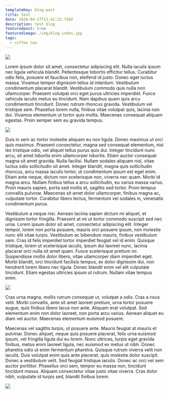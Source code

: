 ```yaml
---
templateKey: blog-post
title: test
date: 2020-04-27T11:41:23.758Z
description: test blog
featuredpost: true
featuredimage: /img/blog-index.jpg
tags:
  - coffee tea
---
```

<!--StartFragment-->

![](/img/chemex.jpg)

Lorem ipsum dolor sit amet, consectetur adipiscing elit. Nulla iaculis ipsum nec ligula vehicula blandit. Pellentesque lobortis efficitur tellus. Curabitur odio felis, posuere et faucibus non, eleifend id justo. Donec eget luctus massa. Vivamus tempor dignissim tellus id interdum. Vestibulum condimentum placerat blandit. Vestibulum commodo quis nulla non ullamcorper. Praesent volutpat orci eget purus ultricies imperdiet. Fusce vehicula iaculis metus eu tincidunt. Nam dapibus quam quis arcu condimentum tincidunt. Donec rutrum rhoncus gravida. Vestibulum vel tristique sem. Phasellus lorem nulla, finibus vitae volutpat quis, lacinia non dui. Vivamus elementum ut tortor quis mollis. Maecenas consequat aliquam egestas. Proin semper sem eu gravida tempus.

![](/img/902312.jpg)

Duis in sem ac tortor molestie aliquam eu non ligula. Donec maximus ut orci quis maximus. Praesent consectetur, magna sed consequat elementum, nisi leo tristique odio, vel aliquet tellus purus quis dui. Integer tincidunt nunc arcu, sit amet lobortis enim ullamcorper lobortis. Etiam auctor consequat magna sit amet gravida. Nulla facilisi. Nullam sodales aliquam nisl, vitae luctus odio sollicitudin sit amet. Integer blandit, magna quis sollicitudin rhoncus, arcu massa iaculis tortor, ut condimentum ipsum est eget enim. Etiam ante neque, dictum non scelerisque non, viverra nec quam. Morbi id magna arcu. Nullam finibus tellus a arcu sollicitudin, eu varius massa varius. Proin mauris sapien, porta sed mollis et, sagittis sed tortor. Proin tempus convallis pulvinar. Maecenas sit amet dolor ullamcorper, finibus magna ac, vulputate tortor. Curabitur libero lectus, fermentum vel sodales in, venenatis condimentum purus.

Vestibulum a neque nisi. Aenean lacinia sapien dictum mi aliquet, et dignissim tortor fringilla. Praesent at mi ut tortor commodo suscipit sed nec urna. Lorem ipsum dolor sit amet, consectetur adipiscing elit. Integer tempor, lorem non porta posuere, mauris orci posuere ipsum, non molestie nunc elit vitae turpis. Vestibulum ac bibendum mauris, finibus vestibulum sem. Cras id felis imperdiet tortor imperdiet feugiat vel id enim. Quisque tristique, lorem ut scelerisque iaculis, ipsum dui laoreet nunc, lacinia placerat orci nulla sit amet quam. Fusce scelerisque pretium mi. Suspendisse mollis dolor libero, vitae ullamcorper diam imperdiet eget. Morbi blandit, orci tincidunt facilisis tempus, ex dolor dignissim dui, non hendrerit lorem libero nec ligula. Donec blandit enim vel elit vulputate tincidunt. Etiam egestas ultricies ipsum ut rutrum. Nullam vitae tempus enim.

![](/img/home-jumbotron.jpg)

Cras urna magna, mollis rutrum consequat ut, volutpat a odio. Cras a risus velit. Morbi convallis, ante sit amet laoreet pretium, urna tortor posuere augue, quis finibus libero lacus non ante. Aliquam erat volutpat. Sed elementum enim non dolor laoreet, non porta arcu varius. Aenean aliquet eu diam vel auctor. Maecenas elementum euismod posuere.

Maecenas vel sagittis turpis, ut posuere ante. Mauris feugiat at mauris et pulvinar. Donec aliquet, neque quis posuere placerat, felis urna euismod ipsum, vel fringilla ligula dui eu lorem. Nunc ultrices, turpis eget gravida finibus, metus enim laoreet ligula, nec euismod ex metus ut nibh. Donec pharetra odio ut enim fermentum pharetra. Quisque rutrum viverra velit non iaculis. Duis volutpat enim quis ante placerat, quis molestie dolor suscipit. Donec a vestibulum velit. Sed feugiat tristique iaculis. Donec ac orci vel sem auctor porttitor. Phasellus orci sem, tempor eu massa non, tincidunt tincidunt massa. Aliquam consectetur vitae justo vitae viverra. Cras dolor nibh, vulputate id turpis sed, blandit finibus lorem.

<!--EndFragment-->

![](/img/jumbotron.jpg)